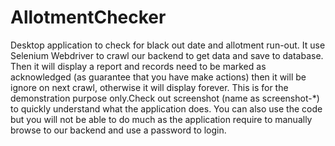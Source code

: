 # AllotmentChecker
Desktop application to check for black out date and allotment run-out. 
It use Selenium Webdriver to crawl our backend to get data and save to database.
Then it will display a report and records need to be marked as acknowledged (as guarantee that you have make actions) then it will be ignore 
on next crawl, otherwise it will display forever.
This is for the demonstration purpose only.Check out screenshot (name as screenshot-*) to quickly understand what the application does. 
You can also use the code but you will not be able to do much as the application require to manually browse to our backend and use
a password to login. 
